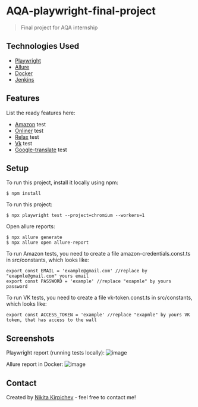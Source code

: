 # AQA-playwright-final-project
>Final project for AQA internship

## Technologies Used
- [Playwright](https://playwright.dev/)
- [Allure](https://docs.qameta.io/allure/)
- [Docker](https://www.docker.com/)
- [Jenkins](https://www.jenkins.io/)

## Features
List the ready features here:
- [Amazon](https://www.amazon.com) test
- [Onliner](https://www.onliner.by) test
- [Relax](https://www.relax.by) test
- [Vk](https://www.vk.com) test
- [Google-translate](https://translate.google.com) test

## Setup
To run this project, install it locally using npm:
```
$ npm install
```
To run this project:
```
$ npx playwright test --project=chromium --workers=1
```
Open allure reports:  
```
$ npx allure generate
$ npx allure open allure-report
```

To run Amazon tests, you need to create a file amazon-credentials.const.ts in src/constants, which looks like:
```
export const EMAIL = 'example@gmail.com' //replace by "exapmle@gmail.com" yours email
export const PASSWORD = 'example' //replace "exapmle" by yours password 
```

To run VK tests, you need to create a file vk-token.const.ts in src/constants, which looks like:
```
export const ACCESS_TOKEN = 'example' //replace "exapmle" by yours VK token, that has access to the wall
```
## Screenshots

Playwright report (running tests locally):
![image](https://sun9-19.userapi.com/impg/jEVdhqbw__4Sh3twDF3Tt-EVoM6dvOvTewnhgQ/drxITmIrMmI.jpg?size=1670x862&quality=96&sign=e17788afdd86a521ece00e2a8c5b1b1e&type=album)

Allure report in Docker:
![image](https://sun9-23.userapi.com/impg/nu2H00yOEwdBVPLTI0iNL1HSPEm_LfaAcGDhOg/vgS67uR7PrI.jpg?size=1467x861&quality=96&sign=aee9b9172249e05f51079975db95f3b7&type=album)



## Contact
Created by [Nikita Kirpichev](mailto:nalkire17@gmail.com) - feel free to contact me!
